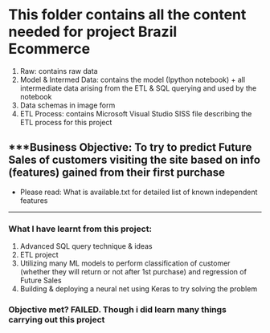 # This folder contains all the content needed for project Brazil Ecommerce

1. Raw: contains raw data
2. Model & Intermed Data: contains the model (Ipython notebook) + all intermediate data arising from the ETL & SQL querying and used by the notebook
3. Data schemas in image form
4. ETL Process: contains Microsoft Visual Studio SISS file describing the ETL process for this project

## ***Business Objective: To try to predict Future Sales of customers visiting the site based on info (features) gained from their first purchase
* Please read: What is available.txt for detailed list of known independent features

------------------------------------------------------------------------------
### What I have learnt from this project:
1. Advanced SQL query technique & ideas
2. ETL project
3. Utilizing many ML models to perform classification of customer (whether they will return or not after 1st purchase)
and regression of Future Sales
4. Building & deploying a neural net using Keras to try solving the problem  

### Objective met? FAILED. Though i did learn many things carrying out this  project
